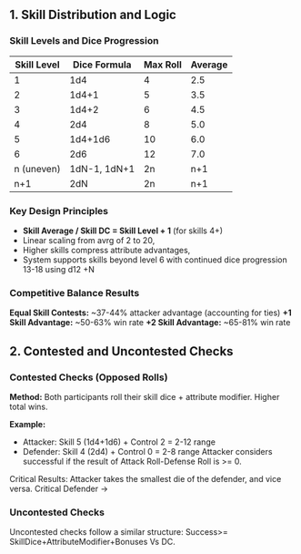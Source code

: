 

## 1. Skill Distribution and Logic

### Skill Levels and Dice Progression

| Skill Level | Dice Formula | Max Roll | Average |
| ----------- | ------------ | -------- | ------- |
| 1           | 1d4          | 4        | 2.5     |
| 2           | 1d4+1        | 5        | 3.5     |
| 3           | 1d4+2        | 6        | 4.5     |
| 4           | 2d4          | 8        | 5.0     |
| 5           | 1d4+1d6      | 10       | 6.0     |
| 6           | 2d6          | 12       | 7.0     |
| n (uneven)  | 1dN-1, 1dN+1 | 2n       | n+1     |
| n+1         | 2dN          | 2n       | n+1     |

### Key Design Principles

- **Skill Average / Skill DC = Skill Level + 1** (for skills 4+)
- Linear scaling from avrg of 2 to 20,
- Higher skills compress attribute advantages,
- System supports skills beyond level 6 with continued dice progression 13-18 using d12 +N

### Competitive Balance Results

**Equal Skill Contests:** ~37-44% attacker advantage (accounting for ties) **+1 Skill Advantage:** ~50-63% win rate **+2 Skill Advantage:** ~65-81% win rate

## 2. Contested and Uncontested Checks

### Contested Checks (Opposed Rolls)

**Method:** Both participants roll their skill dice + attribute modifier. Higher total wins.

**Example:**

- Attacker: Skill 5 (1d4+1d6) + Control 2 = 2-12 range
- Defender: Skill 4 (2d4) + Control 0 = 2-8 range
Attacker considers successful if the result of Attack Roll-Defense Roll is >= 0.

Critical Results:
Attacker takes the smallest die of the defender, and vice versa. 
Critical Defender ->  

### Uncontested Checks 
Uncontested checks follow a similar structure:
Success>= SkillDice+AttributeModifier+Bonuses Vs DC. 


